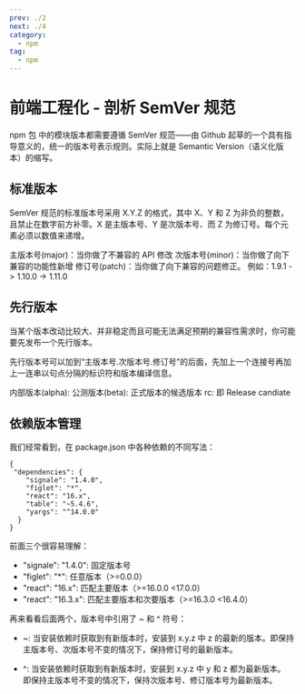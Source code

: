 ```yaml
---
prev: ./2
next: ./4
category:
  - npm
tag:
  - npm
---
```


# 前端工程化 - 剖析 SemVer 规范

npm 包 中的模块版本都需要遵循 SemVer 规范——由 Github 起草的一个具有指导意义的，统一的版本号表示规则。实际上就是 Semantic Version（语义化版本）的缩写。

## 标准版本

SemVer 规范的标准版本号采用 X.Y.Z 的格式，其中 X、Y 和 Z 为非负的整数，且禁止在数字前方补零。X 是主版本号、Y 是次版本号、而 Z 为修订号。每个元素必须以数值来递增。

主版本号(major)：当你做了不兼容的 API 修改
次版本号(minor)：当你做了向下兼容的功能性新增
修订号(patch)：当你做了向下兼容的问题修正。
例如：1.9.1 -> 1.10.0 -> 1.11.0

## 先行版本

当某个版本改动比较大、并非稳定而且可能无法满足预期的兼容性需求时，你可能要先发布一个先行版本。

先行版本号可以加到“主版本号.次版本号.修订号”的后面，先加上一个连接号再加上一连串以句点分隔的标识符和版本编译信息。

内部版本(alpha):
公测版本(beta):
正式版本的候选版本 rc: 即 Release candiate

## 依赖版本管理

我们经常看到，在 package.json 中各种依赖的不同写法：

```json:no-line-numbers
{
 "dependencies": {
    "signale": "1.4.0",
    "figlet": "*",
    "react": "16.x",
    "table": "~5.4.6",
    "yargs": "^14.0.0"
  }
}
```

前面三个很容易理解：

- "signale": "1.4.0": 固定版本号
- "figlet": "\*": 任意版本（>=0.0.0）
- "react": "16.x": 匹配主要版本（>=16.0.0 <17.0.0）
- "react": "16.3.x": 匹配主要版本和次要版本（>=16.3.0 <16.4.0）

再来看看后面两个，版本号中引用了 ~ 和 ^ 符号：

- ~: 当安装依赖时获取到有新版本时，安装到 x.y.z 中 z 的最新的版本。即保持主版本号、次版本号不变的情况下，保持修订号的最新版本。

- ^: 当安装依赖时获取到有新版本时，安装到 x.y.z 中 y 和 z 都为最新版本。 即保持主版本号不变的情况下，保持次版本号、修订版本号为最新版本。
